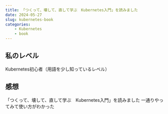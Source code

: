 ```yaml
---
title: 「つくって、壊して、直して学ぶ　Kubernetes入門」を読みました
date: 2024-05-27
slug: kubernetes-book
categories:
    - Kubernetes
    - book
---
```


## 私のレベル
Kubernetes初心者（用語を少し知っているレベル）

## 感想
「つくって、壊して、直して学ぶ　Kubernetes入門」を読みました
一通りやってみて使い方がわかった
